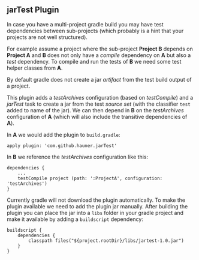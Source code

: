 ## jarTest Plugin
 
In case you have a multi-project gradle build you may have test dependencies between sub-projects
(which probably is a hint that your projects are not well structured).

For example assume a project where the sub-project **Project B** depends on **Project A** and **B**
does not only have a *compile* dependency on **A** but also a *test* dependency. To compile and run
the tests of **B** we need some test helper classes from **A**. 

By default gradle does not create a jar *artifact* from the test build output of a project. 

This plugin adds a *testArchives* configuration (based on *testCompile*) and a *jarTest* task to
create a jar from the test *source set* (with the classifier `test` added to name of the jar). We
can then depend in **B** on the *testArchives* configuration of **A** (which will also include the
transitive dependencies of **A**).

In **A** we would add the plugin to `build.gradle`:

    apply plugin: 'com.github.hauner.jarTest'


In **B** we reference the *testArchives* configuration like this:

    dependencies {
        ...
        testCompile project (path: ':ProjectA', configuration: 'testArchives')
    }


Currently gradle will not download the plugin automatically. To make the plugin available we need to
add the plugin jar manually. After building the plugin you can place the jar into a `libs` folder in
your gradle project and make it available by adding a `buildscript` dependency:

    buildscript {
        dependencies {
            classpath files("${project.rootDir}/libs/jartest-1.0.jar")
        }
    }
